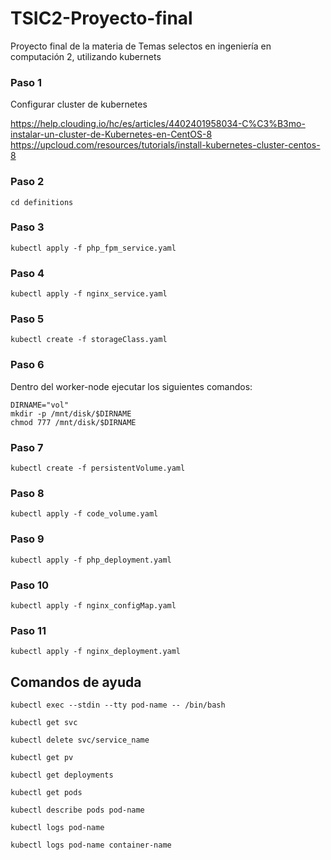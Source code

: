 # TSIC2-Proyecto-final
Proyecto final de la materia de Temas selectos en ingeniería en computación 2, utilizando kubernets

### Paso 1

Configurar cluster de kubernetes

https://help.clouding.io/hc/es/articles/4402401958034-C%C3%B3mo-instalar-un-cluster-de-Kubernetes-en-CentOS-8
https://upcloud.com/resources/tutorials/install-kubernetes-cluster-centos-8

### Paso 2
```console
cd definitions
```

### Paso 3
```console
kubectl apply -f php_fpm_service.yaml
```

### Paso 4
```console
kubectl apply -f nginx_service.yaml
```

### Paso 5
```console
kubectl create -f storageClass.yaml
```

### Paso 6

Dentro del worker-node ejecutar los siguientes comandos: 

```console
DIRNAME="vol"
mkdir -p /mnt/disk/$DIRNAME
chmod 777 /mnt/disk/$DIRNAME
```

### Paso 7
```console
kubectl create -f persistentVolume.yaml
```

### Paso 8
```console
kubectl apply -f code_volume.yaml
```

### Paso 9
```console
kubectl apply -f php_deployment.yaml
```

### Paso 10
```console
kubectl apply -f nginx_configMap.yaml
```

### Paso 11
```console
kubectl apply -f nginx_deployment.yaml
```

## Comandos de ayuda

```console
kubectl exec --stdin --tty pod-name -- /bin/bash
```


```console
kubectl get svc
```

```console
kubectl delete svc/service_name
```

```console
kubectl get pv
```

```console
kubectl get deployments
```

```console
kubectl get pods
```

```console
kubectl describe pods pod-name
```

```console
kubectl logs pod-name
```

```console
kubectl logs pod-name container-name
```
